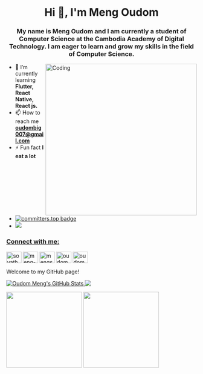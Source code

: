 <h1 align="center">Hi 👋, I'm Meng Oudom</h1>
<h3 align="center">My name is Meng Oudom and I am currently a student of Computer Science at the Cambodia Academy of Digital Technology. I am eager to learn and grow my skills in the field of Computer Science.</h3>
<img align="right" alt="Coding" width="400" src="https://raw.githubusercontent.com/gist/i330z/76321b8be37cd29720bbaf781c09dbfa/raw/92cbc180c0d91f75a9cec806d6935fc94ff58a26/code.gif">

- 🌱 I’m currently learning **Flutter, React Native, React js.**
- 📫 How to reach me **oudombig007@gmail.com**
- ⚡ Fun fact **I eat a lot**
- [![committers.top badge](https://user-badge.committers.top/cambodia/oudommeng.svg)](https://user-badge.committers.top/cambodia/oudommeng)
- <a href="https://github.com/oudommeng/">
     <img src="https://komarev.com/ghpvc/?username=oudommeng">



</div>
<h3 align="left">Connect with me:</h3>
<a href="https://twitter.com/sovathmonioudom" target="blank"><img align="center" src="https://raw.githubusercontent.com/rahuldkjain/github-profile-readme-generator/master/src/images/icons/Social/twitter.svg" alt="sovathmonioudom" height="30" width="40" /></a>
<a href="https://linkedin.com/in/meng-oudom" target="blank"><img align="center" src="https://raw.githubusercontent.com/rahuldkjain/github-profile-readme-generator/master/src/images/icons/Social/linked-in-alt.svg" alt="meng-oudom" height="30" width="40" /></a>
<a href="https://fb.com/mengsovathmonioudom" target="blank"><img align="center" src="https://raw.githubusercontent.com/rahuldkjain/github-profile-readme-generator/master/src/images/icons/Social/facebook.svg" alt="mengsovathmonioudom" height="30" width="40" /></a>
<a href="https://instagram.com/oudom.mg" target="blank"><img align="center" src="https://raw.githubusercontent.com/rahuldkjain/github-profile-readme-generator/master/src/images/icons/Social/instagram.svg" alt="oudom.mg" height="30" width="40" /></a>
<a href="https://t.me/OudomMeng" target="blank"><img align="center" src="https://cdn.worldvectorlogo.com/logos/telegram-1.svg" alt="oudom.mg" height="30" width="40" /></a>

</p>

Welcome to my GitHub page!

<a href="https://github.com/anuraghazra/github-readme-stats">
  <img align="top" src="https://github-readme-stats.vercel.app/api?username=oudommeng&theme=transparent&show_icons=true" alt="Oudom Meng's GitHub Stats" />
</a>

<a href="https://github.com/anuraghazra/github-readme-stats">
  <img align="top" src="https://github-readme-stats.vercel.app/api/top-langs/?username=oudommeng&count_private=true&theme=transparent&show_icons=true&hide=css&layout=compact&card_width=270&langs_count=10"/>
</a>
</p>
<img align="center" src="http://github-profile-summary-cards.vercel.app/api/cards/profile-details?username=oudommeng&theme=transparent&" height="200em" />
</div>
<img align="center" src="http://github-profile-summary-cards.vercel.app/api/cards/productive-time?username=oudommeng&theme=transparent&utcOffset=7" height="200em" />
</div>
